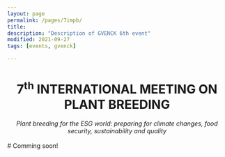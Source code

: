 ```yaml
---
layout: page
permalink: /pages/7impb/
title: 
description: "Description of GVENCK 6th event"
modified: 2021-09-27
tags: [events, gvenck]

---
```


<center><h1>7<sup>th</sup> INTERNATIONAL MEETING ON PLANT BREEDING</h1>
<i>Plant breeding for the ESG world: preparing for climate changes, food security, sustainability and quality</i></center>

<br>
# Comming soon!
<br>  
